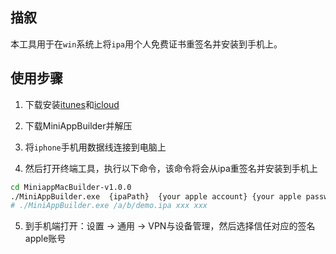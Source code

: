 ## 描叙
本工具用于在`win`系统上将`ipa`用个人免费证书重签名并安装到手机上。
## 使用步骤

1. 下载安装[itunes](https://support.apple.com/en-us/HT210384)和[icloud](https://support.apple.com/en-hk/HT204283)

2. 下载MiniAppBuilder并解压

3. 将`iphone`手机用数据线连接到电脑上

4. 然后打开终端工具，执行以下命令，该命令将会从ipa重签名并安装到手机上

```sh
cd MiniappMacBuilder-v1.0.0
./MiniAppBuilder.exe  {ipaPath}  {your apple account} {your apple password}
# ./MiniAppBuilder.exe /a/b/demo.ipa xxx xxx

```

5. 到手机端打开：设置 -> 通用 -> VPN与设备管理，然后选择信任对应的签名apple账号